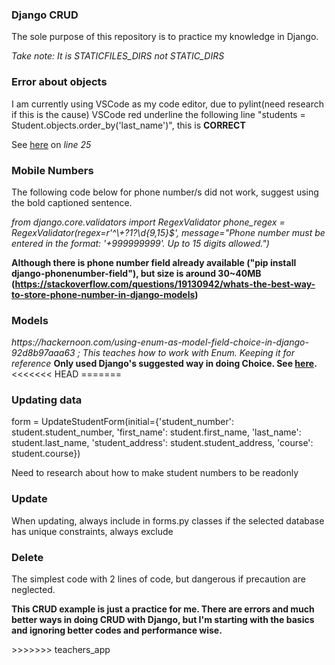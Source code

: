 <h3>Django CRUD</h3>
<p>The sole purpose of this repository is to practice my knowledge in Django.</p>
<i>Take note: It is STATICFILES_DIRS not STATIC_DIRS</i>

<h3>Error about objects</h3>
<p>I am currently using VSCode as my code editor, due to pylint(need research if this is the cause) VSCode red underline the following line "students = Student.objects.order_by('last_name')", this is <b>CORRECT</b></p>
<p>See <a href="https://github.com/Hieracosphynx/django-crud/blob/teachers_app/teachers/views.py">here</a> on <i>line 25</i></p>

<h3>Mobile Numbers</h3>

<p>The following code below for phone number/s did not work, suggest using the bold captioned sentence. </p>
<i>from django.core.validators import RegexValidator</i>
<i>phone_regex = RegexValidator(regex=r'^\+?1?\d{9,15}$', message="Phone number must be entered in the format: '+999999999'. Up to 15 digits allowed.")</i>

<b>Although there is phone number field already available ("pip install django-phonenumber-field"), but size is around 30~40MB (https://stackoverflow.com/questions/19130942/whats-the-best-way-to-store-phone-number-in-django-models)</b>

<h3>Models</h3>
<i>https://hackernoon.com/using-enum-as-model-field-choice-in-django-92d8b97aaa63 ; This teaches how to work with Enum. Keeping it for reference</i>
<b>Only used Django's suggested way in doing Choice. See <a href="https://docs.djangoproject.com/en/3.1/ref/models/fields/#choices">here</a>.</b>
<<<<<<< HEAD
=======

<h3>Updating data</h3>
<p>form = UpdateStudentForm(initial={'student_number': student.student_number, 
                                        'first_name': student.first_name, 
                                        'last_name': student.last_name, 
                                        'student_address': student.student_address,
                                        'course': student.course})</p>
<p>Need to research about how to make student numbers to be readonly</p>

<h3>Update</h3>
<p>When updating, always include in forms.py classes if the selected database has unique constraints, always exclude</p>

<h3>Delete</h3>
<p>The simplest code with 2 lines of code, but dangerous if precaution are neglected.</p>

<p><b>This CRUD example is just a practice for me. There are errors and much better ways in doing CRUD with Django, but I'm starting with the basics and ignoring better codes and performance wise. </b></p>
>>>>>>> teachers_app
